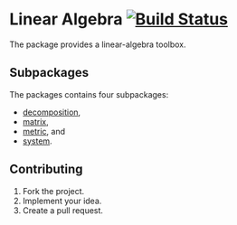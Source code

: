 # Linear Algebra [![Build Status][travis-svg]][travis-url]

The package provides a linear-algebra toolbox.

## Subpackages

The packages contains four subpackages:

* [decomposition](decomposition),
* [matrix](matrix),
* [metric](metric), and
* [system](system).

## Contributing

1. Fork the project.
2. Implement your idea.
3. Create a pull request.

[travis-svg]: https://travis-ci.org/ready-steady/linear.svg?branch=master
[travis-url]: https://travis-ci.org/ready-steady/linear
